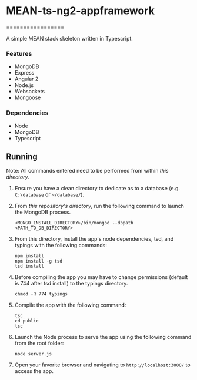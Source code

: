 # MEAN-ts-ng2-appframework
=================

A simple MEAN stack skeleton written in Typescript.

### Features
* MongoDB
* Express
* Angular 2
* Node.js
* Websockets
* Mongoose

### Dependencies

* Node
* MongoDB
* Typescript

## Running

Note: All commands entered need to be performed from within *this directory*.

1. Ensure you have a clean directory to dedicate as to a database (e.g. `C:\database` or `~/database/`).

2. From *this repository's directory*, run the following command to launch the MongoDB process.
    ```shell
    <MONGO_INSTALL_DIRECTORY>/bin/mongod --dbpath <PATH_TO_DB_DIRECTORY>
    ```

3. From this directory, install the app's node dependencies, tsd, and typings with the following commands:
    ```shell
    npm install
    npm install -g tsd
    tsd install
    ```

4. Before compiling the app you may have to change permissions (default is 744 after tsd install) to the typings directory.
    ```shell
    chmod -R 774 typings
    ```

5. Compile the app with the following command:
    ```shell
    tsc
    cd public
    tsc
    ```

7. Launch the Node process to serve the app using the following command from the root folder:
    ```shell
    node server.js
    ```

7. Open your favorite browser and navigating to `http://localhost:3000/` to access the app.


